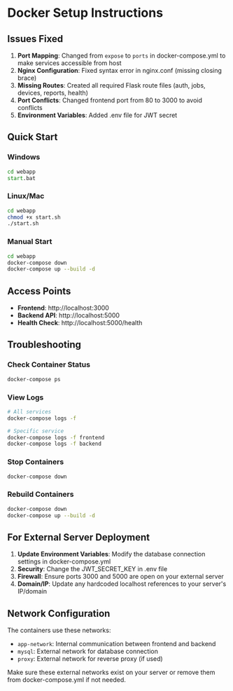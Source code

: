 # Docker Setup Instructions

## Issues Fixed

1. **Port Mapping**: Changed from `expose` to `ports` in docker-compose.yml to make services accessible from host
2. **Nginx Configuration**: Fixed syntax error in nginx.conf (missing closing brace)
3. **Missing Routes**: Created all required Flask route files (auth, jobs, devices, reports, health)
4. **Port Conflicts**: Changed frontend port from 80 to 3000 to avoid conflicts
5. **Environment Variables**: Added .env file for JWT secret

## Quick Start

### Windows
```cmd
cd webapp
start.bat
```

### Linux/Mac
```bash
cd webapp
chmod +x start.sh
./start.sh
```

### Manual Start
```bash
cd webapp
docker-compose down
docker-compose up --build -d
```

## Access Points

- **Frontend**: http://localhost:3000
- **Backend API**: http://localhost:5000
- **Health Check**: http://localhost:5000/health

## Troubleshooting

### Check Container Status
```bash
docker-compose ps
```

### View Logs
```bash
# All services
docker-compose logs -f

# Specific service
docker-compose logs -f frontend
docker-compose logs -f backend
```

### Stop Containers
```bash
docker-compose down
```

### Rebuild Containers
```bash
docker-compose down
docker-compose up --build -d
```

## For External Server Deployment

1. **Update Environment Variables**: Modify the database connection settings in docker-compose.yml
2. **Security**: Change the JWT_SECRET_KEY in .env file
3. **Firewall**: Ensure ports 3000 and 5000 are open on your external server
4. **Domain/IP**: Update any hardcoded localhost references to your server's IP/domain

## Network Configuration

The containers use these networks:
- `app-network`: Internal communication between frontend and backend
- `mysql`: External network for database connection
- `proxy`: External network for reverse proxy (if used)

Make sure these external networks exist on your server or remove them from docker-compose.yml if not needed.